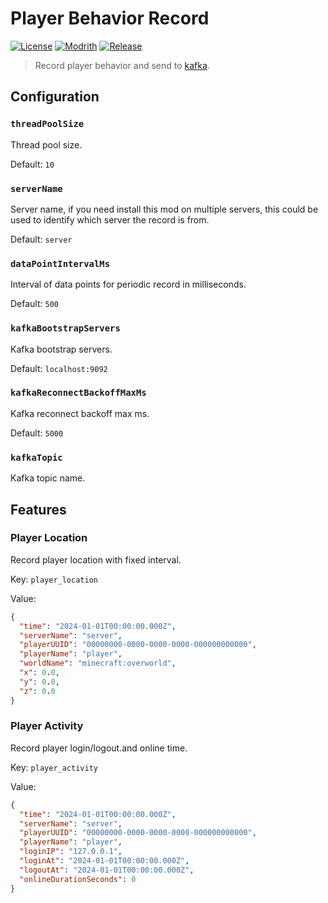 # Player Behavior Record

[![License](https://shields.io/github/license/AnzhiZhang/PlayerBehaviorRecord?label=License)](https://github.com/AnzhiZhang/PlayerBehaviorRecord/blob/master/LICENSE)
[![Modrith](https://img.shields.io/modrinth/v/ciA0JPWg?logo=modrinth&label=Modrinth&color=%2300AF5C)](https://modrinth.com/plugin/player-behavior-record)
[![Release](https://shields.io/github/v/release/AnzhiZhang/PlayerBehaviorRecord?display_name=tag&include_prereleases&label=Release)](https://github.com/AnzhiZhang/PlayerBehaviorRecord/releases/latest)

> Record player behavior and send to [kafka](https://kafka.apache.org/).

## Configuration

### `threadPoolSize`

Thread pool size.

Default: `10`

### `serverName`

Server name, if you need install this mod on multiple servers, this could be used to identify which server the record is from.

Default: `server`

### `dataPointIntervalMs`

Interval of data points for periodic record in milliseconds.

Default: `500`

### `kafkaBootstrapServers`

Kafka bootstrap servers.

Default: `localhost:9092`

### `kafkaReconnectBackoffMaxMs`

Kafka reconnect backoff max ms.

Default: `5000`

### `kafkaTopic`

Kafka topic name.

## Features

### Player Location

Record player location with fixed interval.

Key: `player_location`

Value:

```json
{
  "time": "2024-01-01T00:00:00.000Z",
  "serverName": "server",
  "playerUUID": "00000000-0000-0000-0000-000000000000",
  "playerName": "player",
  "worldName": "minecraft:overworld",
  "x": 0.0,
  "y": 0.0,
  "z": 0.0
}
```

### Player Activity

Record player login/logout.and online time.

Key: `player_activity`

Value:

```json
{
  "time": "2024-01-01T00:00:00.000Z",
  "serverName": "server",
  "playerUUID": "00000000-0000-0000-0000-000000000000",
  "playerName": "player",
  "loginIP": "127.0.0.1",
  "loginAt": "2024-01-01T00:00:00.000Z",
  "logoutAt": "2024-01-01T00:00:00.000Z",
  "onlineDurationSeconds": 0
}
```
